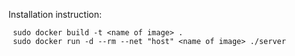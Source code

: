 Installation instruction:

  
   ```
    sudo docker build -t <name of image> .
    sudo docker run -d --rm --net "host" <name of image> ./server
   ```


